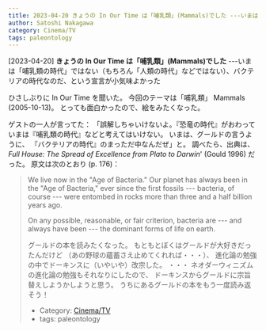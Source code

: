 ```yaml
---
title: 2023-04-20 きょうの In Our Time は「哺乳類」(Mammals)でした ---いまは「哺乳類の時代」ではない（もちろん「人類の時代」などではない）、バクテリアの時代なのだ、という宣言が小気味よかった
author: Satoshi Nakagawa
category: Cinema/TV
tags: paleontology
---
```


[2023-04-20] **きょうの In Our Time は「哺乳類」(Mammals)でした**  ---いまは「哺乳類の時代」ではない（もちろん「人類の時代」などではない）、バクテリアの時代なのだ、という宣言が小気味よかった

 ひさしぶりに In Our Time を聞いた。
今回のテーマは「哺乳類」 Mammals (2005-10-13)。
とっても面白かったので、絵をみたくなった。

 ゲストの一人が言ってた：
「誤解しちゃいけないよ。『恐竜の時代』がおわって
いまは『哺乳類の時代』などと考えてはいけない。
いまは、グールドの言うように、
『バクテリアの時代』のまっただ中なんだぜ」と。
調べたら、出典は、
_Full House: The Spread of Excellence from Plato to Darwin_'
(Gould 1996) だった。
原文は次のとおり (p. 176)：

<BLOCKQUOTE>

 We live now in the
"Age of Bacteria."
Our planet has always been in the "Age of Bacteria,"
ever since the first fossils ---
bacteria, of course --- were entombed in rocks
more than three and a half billion years ago.

 On any possible, reasonable, or fair criterion,
bacteria are --- and always have been ---
the dominant forms of life on earth.

</BLOCKQOUTE>

 グールドの本を読みたくなった。
もともとぼくはグールドが大好きだったんだけど
（あの野球の蘊蓄さえ止めてくれれば・・・）、
進化論の勉強の中でドーキンスに（いやいや）改宗した。
・・・
ネオダーウィニズムの進化論の勉強もそれなりにしたので、
ドーキンスからグールドに宗旨替えしようかしようと思う。
うちにあるグールドの本をもう一度読み返そう！

- Category: [Cinema/TV](https://merapano.github.io/categories.html#Cinema/TV)
- tags: paleontology
